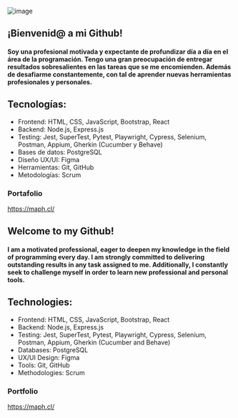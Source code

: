 ![image](https://github.com/user-attachments/assets/7fd026a3-353b-4e7b-ac9f-bef77cf1fa7c)
## ¡Bienvenid@ a mi Github! 

#### Soy una profesional motivada y expectante de profundizar día a día en el área de la programación. Tengo una gran preocupación de entregar resultados sobresalientes en las tareas que se me encomienden. Además de desafiarme constantemente, con tal de aprender nuevas herramientas profesionales y personales.

## Tecnologías:
- Frontend: HTML, CSS, JavaScript, Bootstrap, React
- Backend: Node.js, Express.js
- Testing: Jest, SuperTest, Pytest, Playwright, Cypress, Selenium, Postman, Appium, Gherkin (Cucumber y Behave)
- Bases de datos:  PostgreSQL
- Diseño UX/UI: Figma
- Herramientas: Git, GitHub
- Metodologías: Scrum

### Portafolio
https://maph.cl/

## Welcome to my Github!

#### I am a motivated professional, eager to deepen my knowledge in the field of programming every day. I am strongly committed to delivering outstanding results in any task assigned to me. Additionally, I constantly seek to challenge myself in order to learn new professional and personal tools.

## Technologies:
- Frontend: HTML, CSS, JavaScript, Bootstrap, React
- Backend: Node.js, Express.js
- Testing: Jest, SuperTest, Pytest, Playwright, Cypress, Selenium, Postman, Appium, Gherkin (Cucumber and Behave)
- Databases: PostgreSQL
- UX/UI Design: Figma
- Tools: Git, GitHub
- Methodologies: Scrum

### Portfolio
https://maph.cl/
<!--
**yumikosito/yumikosito** is a ✨ _special_ ✨ repository because its `README.md` (this file) appears on your GitHub profile.

Here are some ideas to get you started:

- 🔭 I’m currently working on ...
- 🌱 I’m currently learning ...
- 👯 I’m looking to collaborate on ...
- 🤔 I’m looking for help with ...
- 💬 Ask me about ...
- 📫 How to reach me: ...
- 😄 Pronouns: ...
- ⚡ Fun fact: ...
-->
